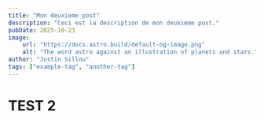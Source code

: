 ```yaml
---
title: "Mon deuxieme post"
description: "Ceci est la description de mon deuxieme post."
pubDate: 2025-10-23
image:
    url: "https://docs.astro.build/default-og-image.png"
    alt: "The word astro against an illustration of planets and stars."
author: "Justin Sillou"
tags: ["example-tag", "another-tag"]
---
```


# TEST 2